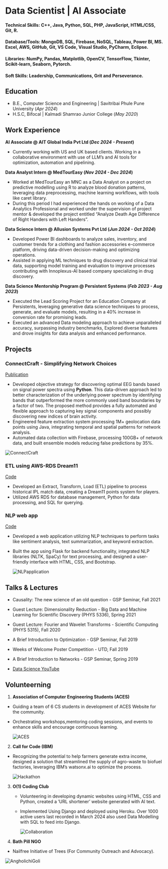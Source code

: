 # Data Scientist | AI Associate

#### Technical Skills: C++, Java, Python, SQL, PHP, JavaScript, HTML/CSS, Git, R.
#### Database/Tools: MongoDB, SQL, Firebase, NoSQL, Tableau, Power BI, MS. Excel, AWS, GitHub, Git, VS Code, Visual Studio, PyCharm, Eclipse.
#### Libraries: NumPy, Pandas, Matplotlib, OpenCV, TensorFlow, Tkinter, Scikit-learn, Seaborn, Pytorch.
#### Soft Skills: Leadership, Communications, Grit and Perseverance.

## Education       		
- B.E., Computer Science and Engineering | Savitribai Phule Pune University (_Apr 2024_)
- H.S.C, Bifocal | Kalmadi Shamrao Junior College (_May 2020_) 	

## Work Experience
**AI Associate @ AIT Global India Pvt Ltd (_Dec 2024 - Present_)**
- Currently working with US and UK based clients. Working in a collaborative environment with use of LLM’s and AI tools for optimization, automation and pipelining.

**Data Analyst Intern @ MedTourEasy (_Nov 2024 - Dec 2024_)**
- Worked at MedTourEasy an MNC as a Data Analyst on a project on predictive modelling using R to analyze blood donation patterns, leveraging data preprocessing, machine learning workflows, with tools like caret library.
- During this period I had experienced the hands on working of a Data Analytics Professional and worked under the supervision of project mentor & developed the project entitled “Analyze Death Age Difference of Right Handers with Left Handers”.

**Data Science Intern @ Allusion Systems Pvt Ltd (_Jun 2024 - Oct 2024_)**
- Developed Power BI dashboards to analyze sales, inventory, and customer trends for a clothing and fashion accessories e-commerce platform, driving data-driven decision-making and optimizing operations.
- Assisted in applying ML techniques to drug discovery and clinical trial data, supporting model training and evaluation to improve processes contributing with Innoplexus-AI based company specializing in drug discovery.

**Data Science Mentorship Program @ Persistent Systems (_Feb 2023 - Aug 2023_)**
- Executed the Lead Scoring Project for an Education Company at Persistents, leveraging generative data science techniques to process, generate, and evaluate models, resulting in a 40% increase in conversion rate for promising leads.
- Executed an advanced Data modeling approach to achieve unparalleled accuracy, surpassing industry benchmarks, Explored diverse features and drove insights for data analysis and enhanced performance.

## Projects
### ConnectCraft - Simplifying Network Choices 
[Publication](https://www.ijariit.com/manuscript/connectcraft-simplifying-network-choices/)

- Developed objective strategy for discovering optimal EEG bands based on signal power spectra using **Python**. This data-driven approach led to better characterization of the underlying power spectrum by identifying bands that outperformed the more commonly used band boundaries by a factor of two. The proposed method provides a fully automated and flexible approach to capturing key signal components and possibly discovering new indices of brain activity.
- Engineered feature extraction system processing 1M+ geolocation data points using Java, integrating temporal and spatial patterns for network analysis.
- Automated data collection with Firebase, processing 100GB+ of network data, and built ensemble models reducing false predictions by 35%.

![ConnectCraft](assests/img/02.jpg)

### ETL using AWS-RDS Dream11
[Code](https://github.com/suyog-karpe/ETL-using-AWS-RDS-Dream11)

- Developed an Extract, Transform, Load (ETL) pipeline to process historical IPL match data, creating a Dream11 points system for players.
- Utilized AWS RDS for database management, Python for data processing, and SQL for querying.

### NLP web app
[Code](https://github.com/suyog-karpe/nlp-web-app)

- Developed a web application utilizing NLP techniques to perform tasks like sentiment analysis, text summarization, and keyword extraction.
- Built the app using Flask for backend functionality, integrated NLP libraries (NLTK, SpaCy) for text processing, and designed a user-friendly interface with HTML, CSS, and Bootstrap.

  ![NLPapplication](assests/img/NLP-web-app.png)

## Talks & Lectures
- Causality: The new science of an old question - GSP Seminar, Fall 2021
- Guest Lecture: Dimensionality Reduction - Big Data and Machine Learning for Scientific Discovery (PHYS 5336), Spring 2021
- Guest Lecture: Fourier and Wavelet Transforms - Scientific Computing (PHYS 5315), Fall 2020
- A Brief Introduction to Optimization - GSP Seminar, Fall 2019
- Weeks of Welcome Poster Competition - UTD, Fall 2019
- A Brief Introduction to Networks - GSP Seminar, Spring 2019

- [Data Science YouTube](https://www.youtube.com/channel/UCa9gErQ9AE5jT2DZLjXBIdA)

## Volunteerning
1. **Association of Computer Engineering Students (ACES)**
  - Guiding a team of 6 CS students in development of ACES Website for the community.
  - Orchestrating workshops,mentoring coding sessions, and events to enhance skills and encourage continuous learning.

    ![ACES](assests/img/Screenshot_2024-02-09_131807.png)
2. **Call for Code (IBM)**
  - Recognizing the potential to help farmers generate extra income, designed a solution that streamlined the supply of agro-waste to biofuel factories, leveraging IBM’s watsonx.ai to optimize the process.

    ![Hackathon](assests/img/NLP-web-app.png)
3. **O(1) Coding Club**
    - Volunteering in developing dynamic websites using HTML, CSS and Python, created a ’URL shortener’ website generated with AI text.
    - Implemented Using Django and deployed using Heroku. Over 1000 active users last recorded in March 2024 also used Data Modelling with SQL to feed into Django.
   
      ![Collaboration](assests/img/_o1_codingclub.jpg)
4. **Bath Pill NGO**
  - Nailfree Initiative of Trees (For Community Outreach and Advocacy).

  ![AngholichiGoli](assests/img/BathPill.jpg)
    

